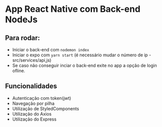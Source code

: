 # App React Native com Back-end NodeJs
## Para rodar:
- Iniciar o back-end com `nodemon index`
- Iniciar o expo com `yarn start` (é necessário mudar o número de ip - src/services/api,js)
- Se caso não conseguir inciar o back-end exite no app a opção de login ofline.

## Funcionalidades
- Autenticação com token(jwt)
- Navegação por pilha
- Utilização de StyledComponents 
- Utilização do Axios
- Utilização do Express 

## 
